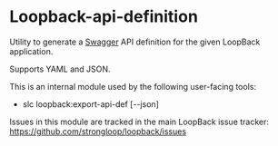 # Loopback-api-definition

Utility to generate a [Swagger](http://swagger.io/) API definition for the given LoopBack application.

Supports YAML and JSON.

This is an internal module used by the following user-facing tools:

- slc loopback:export-api-def [--json]

Issues in this module are tracked in the main LoopBack issue tracker: https://github.com/strongloop/loopback/issues
